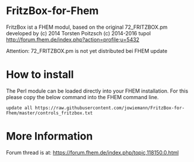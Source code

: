 # FritzBox-for-Fhem
FritzBox ist a FHEM modul, based on the original 72_FRITZBOX.pm developed by
(c) 2014 Torsten Poitzsch
(c) 2014-2016 tupol http://forum.fhem.de/index.php?action=profile;u=5432

Attention: 72_FRITZBOX.pm is not yet distributed bei FHEM update

How to install
======
The Perl module can be loaded directly into your FHEM installation. For this please copy the below command into the FHEM command line.

```update all https://raw.githubusercontent.com/jowiemann/FritzBox-for-Fhem/master/controls_fritzbox.txt```

More Information
=====
Forum thread is at: https://forum.fhem.de/index.php/topic,118150.0.html
